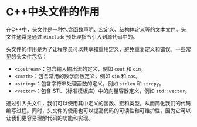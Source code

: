 
# C++中头文件的作用

<!-- 类似 es6 的模块系统 -->

在C++中，头文件是一种包含函数声明、宏定义、结构体定义等的文本文件。头文件通常是通过 `#include` 预处理指令引入到源代码中的。

头文件的作用是为了让程序员可以共享和重用定义，避免重复定义和错误。一些常见的头文件包括：

- `<iostream>`：包含输入输出流的定义，例如 `cout` 和 `cin`。
- `<cmath>`：包含常用的数学函数定义，例如 `sin` 和 `cos`。
- `<string>`：包含字符串处理函数的定义，例如 `strlen` 和 `strcpy`。
- `<vector>`：包含 STL（标准模板库）中的向量容器定义，例如 `std::vector`。

通过引入头文件，我们可以使用其中定义的函数、宏和类型，从而简化我们的代码编写过程。同时，头文件的使用也可以提高代码的可读性和可维护性，因为它可以让我们更容易理解代码的功能和实现。
